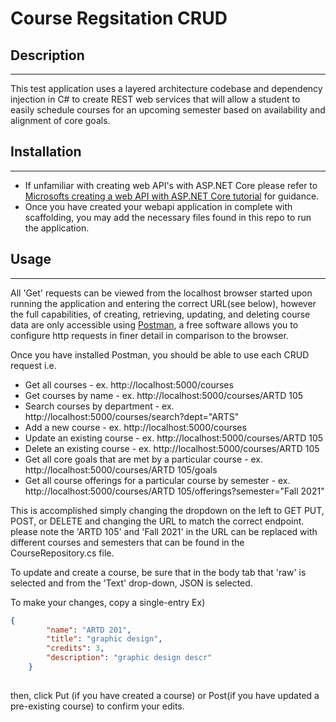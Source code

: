# Course Regsitation CRUD

## Description 
- - -

 
This test application uses a layered architecture codebase and dependency injection in C# to create REST web services that will allow a student to easily schedule courses for an upcoming semester based on availability and alignment of core goals. 



## Installation
- - -

* If unfamiliar with creating web API's with ASP.NET Core please refer to [Microsofts creating a web API with ASP.NET Core tutorial](https://docs.microsoft.com/en-us/aspnet/core/tutorials/first-web-api?view=aspnetcore-5.0&tabs=visual-studio) for guidance. 
* Once you have created your webapi application in complete with scaffolding, you may add the necessary files found in this repo to run the application.


## Usage
- - - 
All 'Get' requests can be viewed from the localhost browser started upon running the application and entering the correct URL(see below), however the full capabilities, of creating, retrieving, updating, and deleting course data are only accessible using [Postman](https://www.postman.com/downloads/Postman), a free software allows you to configure http requests in finer detail in comparison to the browser.

Once you have installed Postman, you should be able to use each CRUD request i.e.

* Get all courses - ex. http://localhost:5000/courses 
* Get courses by name - ex. http://localhost:5000/courses/ARTD 105
* Search courses by department - ex. http://localhost:5000/courses/search?dept="ARTS"
* Add a new course - ex. http://localhost:5000/courses
* Update an existing course - ex. http://localhost:5000/courses/ARTD 105
* Delete an existing course - ex. http://localhost:5000/courses/ARTD 105
* Get all core goals that are met by a particular course - ex. http://localhost:5000/courses/ARTD 105/goals
* Get all course offerings for a particular course by semester - ex. http://localhost:5000/courses/ARTD 105/offerings?semester="Fall 2021"


This is accomplished simply changing the dropdown on the left to GET PUT, POST, or DELETE and changing the URL to match the correct endpoint. please note the 'ARTD 105' and 'Fall 2021' in the URL can be replaced with different courses and semesters that can be found in the CourseRepository.cs file.

 To update and create a course, be sure that in the body tab that 'raw' is selected and from the 'Text' drop-down, JSON is selected. 

To make your changes, copy a single-entry Ex)
``` JSON 
{
        "name": "ARTD 201",
        "title": "graphic design",
        "credits": 3,
        "description": "graphic design descr"
    }
 

 ```
 then, click Put (if you have created a course) or Post(if you have updated a pre-existing course) to confirm your edits.

 
